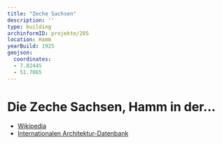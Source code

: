 ```yaml
---
title: "Zeche Sachsen"
description: ''
type: building
archinformID: projekte/285
location: Hamm
yearBuild: 1925
geojson:
  coordinates:
  - 7.82445
  - 51.7065
---
```


# Die Zeche Sachsen, Hamm in der...
* [Wikipedia](https://de.wikipedia.org/wiki/Zeche_Sachsen)
* [Internationalen Architektur-Datenbank](https://deu.archinform.net/projekte/285.htm)

